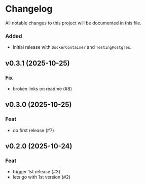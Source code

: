 # Changelog
All notable changes to this project will be documented in this file.

### Added
- Initial release with `DockerContainer` and `TestingPostgres`.

## v0.3.1 (2025-10-25)

### Fix

- broken links on readme (#8)

## v0.3.0 (2025-10-25)

### Feat

- do first release (#7)

## v0.2.0 (2025-10-24)

### Feat

- trigger 1st release (#3)
- lets go with 1st version (#2)
